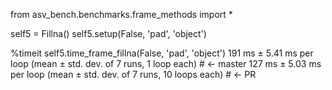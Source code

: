 from asv_bench.benchmarks.frame_methods import *

self5 = Fillna()
self5.setup(False, 'pad', 'object')

%timeit self5.time_frame_fillna(False, 'pad', 'object')
191 ms ± 5.41 ms per loop (mean ± std. dev. of 7 runs, 1 loop each)  # <- master
127 ms ± 5.03 ms per loop (mean ± std. dev. of 7 runs, 10 loops each)  # <- PR
